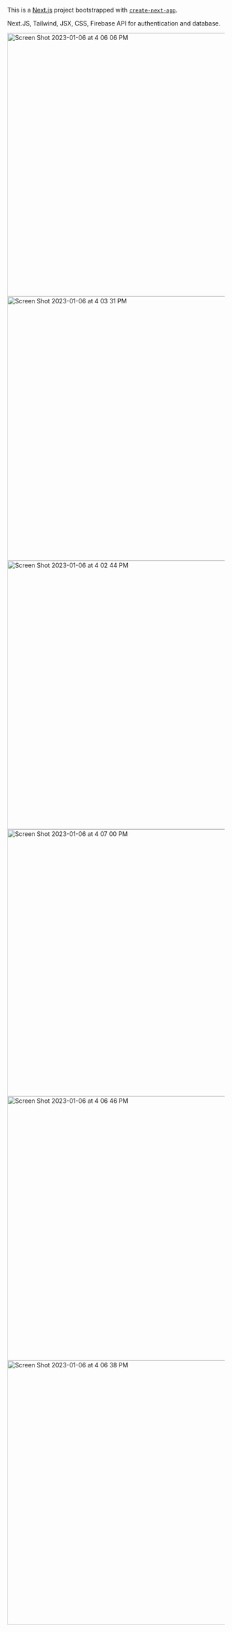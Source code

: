 This is a [Next.js](https://nextjs.org/) project bootstrapped with [`create-next-app`](https://github.com/vercel/next.js/tree/canary/packages/create-next-app).

Next.JS, Tailwind, JSX, CSS, Firebase API for authentication and database.

<img width="610" alt="Screen Shot 2023-01-06 at 4 06 06 PM" src="https://user-images.githubusercontent.com/87906936/210991720-ba5974d8-ab41-49a1-bebd-73f1e520093b.png">


 <img width="612" alt="Screen Shot 2023-01-06 at 4 03 31 PM" src="https://user-images.githubusercontent.com/87906936/210990596-fab6c307-fe37-4523-979d-6259b60c3e02.png">
 
<img width="622" alt="Screen Shot 2023-01-06 at 4 02 44 PM" src="https://user-images.githubusercontent.com/87906936/210990606-fcd57aae-96ad-4af1-8a96-7b6b188af70a.png">

<img width="618" alt="Screen Shot 2023-01-06 at 4 07 00 PM" src="https://user-images.githubusercontent.com/87906936/210991953-af226881-5bd2-4a82-b661-4cd6c0d6e339.png">

<img width="612" alt="Screen Shot 2023-01-06 at 4 06 46 PM" src="https://user-images.githubusercontent.com/87906936/210993533-e1a9815f-df09-4d6b-bc8a-ead934ae51e3.png">

 
<img width="612" alt="Screen Shot 2023-01-06 at 4 06 38 PM" src="https://user-images.githubusercontent.com/87906936/210992408-706ca89e-41a5-45cd-8f1e-560f74a1916a.png">
